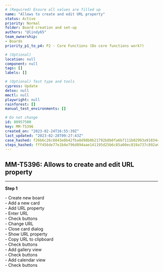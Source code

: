 ```yaml
---
# (Required) Ensure all values are filled up
name: "Allows to create and edit URL property"
status: Active
priority: Normal
folder: Board creation and set-up
authors: "@lindy65"
team_ownership: 
- Boards
priority_p1_to_p4: P2 - Core Functions (Do core functions work?)

# (Optional)
location: null
component: null
tags: []
labels: []

# (Optional) Test type and tools
cypress: Update
detox: null
mmctl: null
playwright: null
rainforest: []
manual_test_environments: []

# Do not change
id: 80957500
key: MM-T5396
created_on: "2023-02-24T16:55:39Z"
last_updated: "2023-02-28T09:27:43Z"
case_hashed: f26b6c26c8843e0b42fba8d98b0b21792b8b0fa6b7111b02993a91034cad1ccc35ad3ab8391ad4325d1487238148f7df
steps_hashed: fff456de77e1b4e796d094aae141195d25b6c85a00ec819a737c892a60df0104c86f48a5fc8d11b775668fd64e74916f
---
```


<!-- (Auto-generated) Based on frontmatter's "key" and "name" -->

## MM-T5396: Allows to create and edit URL property

---

**Step 1**

\- Create new board\
\- Add a new card\
\- Add URL property\
\- Enter URL\
\- Check buttons\
\- Change URL\
\- Close card dialog\
\- Show URL property\
\- Copy URL to clipboard\
\- Check buttons\
\- Add gallery view\
\- Check buttons\
\- Add calendar view\
\- Check buttons
